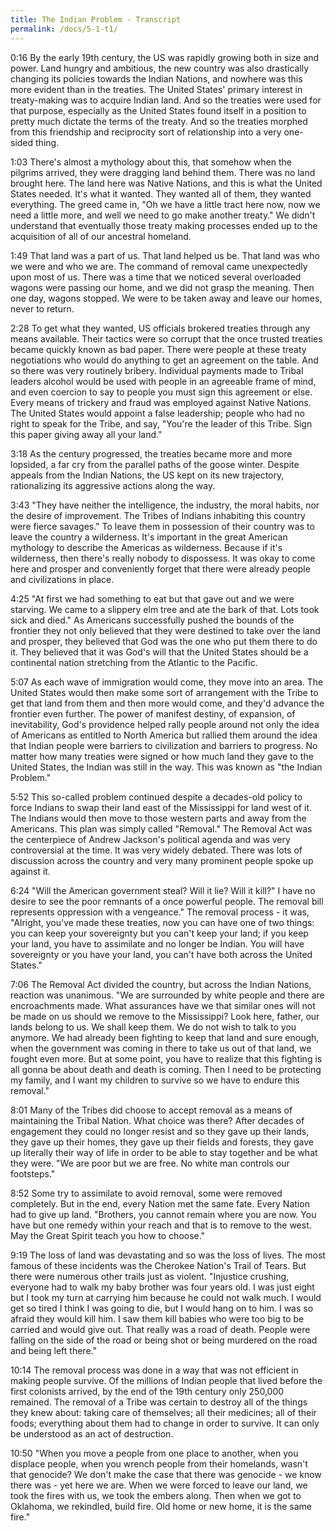 ```yaml
---
title: The Indian Problem - Transcript
permalink: /docs/5-1-t1/
---
```


0:16
By the early 19th century, the US was rapidly growing both in size and power.
Land hungry and ambitious, the new country was also drastically changing
its policies towards the Indian Nations, and nowhere was this more evident than
in the treaties. The United States' primary interest in treaty-making was to acquire
Indian land. And so the treaties were used for that purpose, especially as the
United States found itself in a position to pretty much dictate the terms of the
treaty. And so the treaties morphed from this friendship and reciprocity sort of
relationship into a very one-sided thing.

1:03
There's almost a mythology about this, that somehow when the pilgrims arrived,
they were dragging land behind them. There was no land brought here. The land
here was Native Nations, and this is what the United States needed. It's what it
wanted. They wanted all of them, they wanted everything. The greed came in, "Oh
we have a little tract here now, now we need a little more, and well we need to
go make another treaty." We didn't understand that eventually those treaty
making processes ended up to the acquisition of all of our ancestral homeland.

1:49
That land was a part of us. That land helped us be. That land was who we were and
who we are. The command of removal came unexpectedly upon most of us. There was a
time that we noticed several overloaded wagons were passing our home, and we did
not grasp the meaning. Then one day, wagons stopped. We were to be taken away
and leave our homes, never to return.

2:28
To get what they wanted, US officials brokered treaties through any means available.
Their tactics were so corrupt that the once trusted treaties became quickly known
as bad paper. There were people at these treaty negotiations who would do anything
to get an agreement on the table. And so there was very routinely bribery.
Individual payments made to Tribal leaders alcohol would be used with people in
an agreeable frame of mind, and even coercion to say to people you must sign this
agreement or else. Every means of trickery and fraud was employed against Native
Nations. The United States would appoint a false leadership; people who had no
right to speak for the Tribe, and say, "You're the leader of this Tribe. Sign
this paper giving away all your land."

3:18
As the century progressed, the treaties became more and more lopsided, a far cry
from the parallel paths of the goose winter. Despite appeals from the Indian
Nations, the US kept on its new trajectory, rationalizing its aggressive
actions along the way.

3:43
"They have neither the intelligence, the industry, the moral habits, nor the desire
of improvement. The Tribes of Indians inhabiting this country were fierce savages."
To leave them in possession of their country was to leave the country a wilderness.
It's important in the great American mythology to describe the Americas as wilderness.
Because if it's wilderness, then there's really nobody to dispossess. It was okay
to come here and prosper and conveniently forget that there were already people and
civilizations in place.

4:25
"At first we had something to eat but that gave out and we were starving. We came
to a slippery elm tree and ate the bark of that. Lots took sick and died." As
Americans successfully pushed the bounds of the frontier they not only believed
that they were destined to take over the land and prosper, they believed that God
was the one who put them there to do it. They believed that it was God's will that
the United States should be a continental nation stretching from the Atlantic to
the Pacific.

5:07
As each wave of immigration would come, they move into an area. The United States
would then make some sort of arrangement with the Tribe to get that land from
them and then more would come, and they'd advance the frontier even further. The
power of manifest destiny, of expansion, of inevitability, God's providence helped
rally people around not only the idea of Americans as entitled to North America
but rallied them around the idea that Indian people were barriers to civilization
and barriers to progress. No matter how many treaties were signed or how much land
they gave to the United States, the Indian was still in the way. This was known
as "the Indian Problem."

5:52
This so-called problem continued despite a decades-old policy to force Indians to
swap their land east of the Mississippi for land west of it. The Indians would
then move to those western parts and away from the Americans. This plan was
simply called "Removal." The Removal Act was the centerpiece of Andrew Jackson's
political agenda and was very controversial at the time. It was very widely
debated. There was lots of discussion across the country and very many prominent
people spoke up against it.

6:24
"Will the American government steal? Will it lie? Will it kill?" I have no desire
to see the poor remnants of a once powerful people. The removal bill represents
oppression with a vengeance." The removal process - it was, "Alright, you've made
these treaties, now you can have one of two things: you can keep your sovereignty
but you can't keep your land; if you keep your land, you have to assimilate and
no longer be Indian. You will have sovereignty or you have your land, you can't
have both across the United States."

7:06
The Removal Act divided the country, but across the Indian Nations, reaction was
unanimous. "We are surrounded by white people and there are encroachments made.
What assurances have we that similar ones will not be made on us should we remove
to the Mississippi? Look here, father, our lands belong to us. We shall keep them.
We do not wish to talk to you anymore. We had already been fighting to keep that
land and sure enough, when the government was coming in there to take us out of
that land, we fought even more. But at some point, you have to realize that this
fighting is all gonna be about death and death is coming. Then I need to be
protecting my family, and I want my children to survive so we have to endure this
removal."

8:01
Many of the Tribes did choose to accept removal as a means of maintaining the Tribal
Nation. What choice was there? After decades of engagement they could no longer
resist and so they gave up their lands, they gave up their homes, they gave up
their fields and forests, they gave up literally their way of life in order to
be able to stay together and be what they were. "We are poor but we are free.
No white man controls our footsteps."

8:52
Some try to assimilate to avoid removal, some were removed completely. But in the
end, every Nation met the same fate. Every Nation had to give up land. "Brothers,
you cannot remain where you are now. You have but one remedy within your reach and
that is to remove to the west. May the Great Spirit teach you how to choose."

9:19
The loss of land was devastating and so was the loss of lives. The most famous of
these incidents was the Cherokee Nation's Trail of Tears. But there were numerous
other trails just as violent. "Injustice crushing, everyone had to walk my baby
brother was four years old. I was just eight but I took my turn at carrying him
because he could not walk much. I would get so tired I think I was going to die,
but I would hang on to him. I was so afraid they would kill him. I saw them kill
babies who were too big to be carried and would give out. That really was a road
of death. People were falling on the side of the road or being shot or being
murdered on the road and being left there."

10:14
The removal process was done in a way that was not efficient in making people
survive. Of the millions of Indian people that lived before the first colonists
arrived, by the end of the 19th century only 250,000 remained. The removal of a
Tribe was certain to destroy all of the things they knew about: taking care of
themselves; all their medicines; all of their foods; everything about them had to
change in order to survive. It can only be understood as an act of destruction.

10:50
"When you move a people from one place to another, when you displace people, when
you wrench people from their homelands, wasn't that genocide? We don't make the
case that there was genocide - we know there was - yet here we are. When we were
forced to leave our land, we took the fires with us, we took the embers along.
Then when we got to Oklahoma, we rekindled, build fire. Old home or new home, it
is the same fire."

